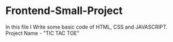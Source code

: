 # Frontend-Small-Project
In this file I Write some basic code of HTML, CSS and JAVASCRIPT.
<br>
Project Name - "TIC TAC TOE"

